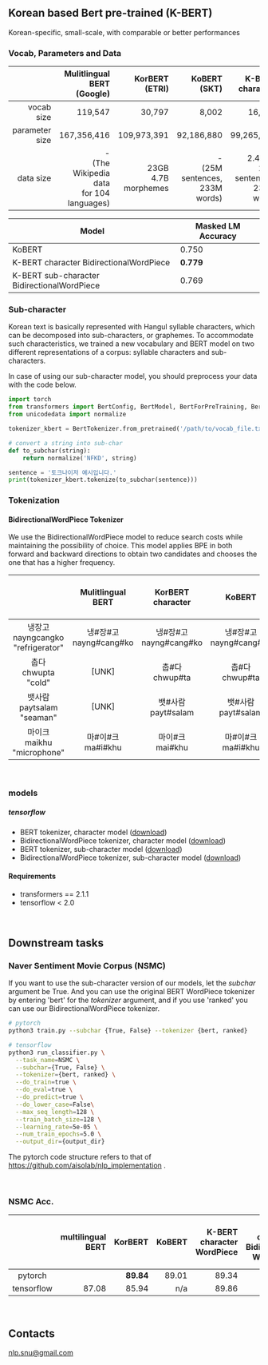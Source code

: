 ## Korean based Bert pre-trained (K-BERT)

Korean-specific, small-scale, with comparable or better performances


### Vocab, Parameters and Data

|                |                              Mulitlingual BERT<br>(Google) |                KorBERT<br>(ETRI) |                              KoBERT<br>(SKT) |                       K-BERT character |                   K-BERT sub-character |
| -------------: | ---------------------------------------------: | ---------------------: | ----------------------------------: | -------------------------------------: | -------------------------------------: |
|     vocab size |                                        119,547 |                 30,797 |                               8,002 |                                 16,424 |                                 12,367 |
| parameter size |                                    167,356,416 |            109,973,391 |                          92,186,880 |                             99,265,066 |                             96,145,233 |
|      data size | -<br>(The Wikipedia data<br>for 104 languages) | 23GB<br>4.7B morphemes | -<br>(25M sentences,<br>233M words) | 2.47GB<br>20M sentences,<br>233M words | 2.47GB<br>20M sentences,<br>233M words |

| Model                                       | Masked LM Accuracy |
| ------------------------------------------- | ------------------ |
| KoBERT                                      | 0.750              |
| K-BERT character BidirectionalWordPiece     | **0.779**              |
| K-BERT sub-character BidirectionalWordPiece | 0.769              |

### Sub-character

Korean text is basically represented with Hangul syllable characters, which can be decomposed into sub-characters, or graphemes. To accommodate such characteristics, we trained a new vocabulary and BERT model on two different representations of a corpus: syllable characters and sub-characters.

In case of using our sub-character model, you should preprocess your data with the code below.

```python
import torch
from transformers import BertConfig, BertModel, BertForPreTraining, BertTokenizer
from unicodedata import normalize

tokenizer_kbert = BertTokenizer.from_pretrained('/path/to/vocab_file.txt', do_lower_case=False)

# convert a string into sub-char
def to_subchar(string):
    return normalize('NFKD', string)

sentence = '토크나이저 예시입니다.'
print(tokenizer_kbert.tokenize(to_subchar(sentence)))

```

### Tokenization

#### BidirectionalWordPiece Tokenizer

We use the BidirectionalWordPiece model to reduce search costs while maintaining the possibility of choice. This model applies BPE in both forward and backward directions to obtain two candidates and chooses the one that has a higher frequency.


|                                         |     Mulitlingual BERT     |   KorBERT<br>character   |          KoBERT           | K-BERT<br>character<br>WordPiece | K-BERT<br>character<br>BidirectionalWordPiece | K-BERT<br>sub-character<br>WordPiece | K-BERT<br>sub-character<br>BidirectionalWordPiece |
| :-------------------------------------: | :-----------------------: | :-----------------------: | :-----------------------: | :------------------------------: | :-------------------------------------------: | :----------------------------------: | :-----------------------------------------------: |
| 냉장고<br>nayngcangko<br>"refrigerator" | 냉#장#고<br>nayng#cang#ko | 냉#장#고<br>nayng#cang#ko | 냉#장#고<br>nayng#cang#ko |      냉장고<br>nayngcangko       |             냉장고<br>nayngcangko             |        냉장고<br>nayngcangko         |               냉장고<br>nayngcangko               |
|        춥다<br>chwupta<br>"cold"        |           [UNK]           |     춥#다<br>chwup#ta     |     춥#다<br>chwup#ta     |        춥#다<br>chwup#ta         |               춥#다<br>chwup#ta               |         추#ㅂ다<br>chwu#pta          |                추#ㅂ다<br>chwu#pta                |
|     뱃사람<br>paytsalam<br>"seaman"     |           [UNK]           |   뱃#사람<br>payt#salam   |   뱃#사람<br>payt#salam   |      뱃#사람<br>payt#salam       |             뱃#사람<br>payt#salam             |      배#ㅅ#사람<br>pay#t#salam       |             배#ㅅ#사람<br>pay#t#salam             |
|    마이크<br>maikhu<br>"microphone"     |   마#이#크<br>ma#i#khu    |    마이#크<br>mai#khu     |   마#이#크<br>ma#i#khu    |         마이크<br>maikhu         |               마이크<br>maikhu                |           마이크<br>maikhu           |                 마이크<br>maikhu                  |

<br>

### models

##### tensorflow

* BERT tokenizer, character model ([download](https://drive.google.com/open?id=1SG5m-3R395VjEEnt0wxWM7SE1j6ndVsX))
* BidirectionalWordPiece tokenizer, character model ([download](https://drive.google.com/open?id=1YhFobehwzdbIxsHHvyFU5okp-HRowRKS))
* BERT tokenizer, sub-character model ([download](https://drive.google.com/open?id=13oguhQvYD9wsyLwKgU-uLCacQVWA4oHg))
* BidirectionalWordPiece tokenizer, sub-character model ([download](https://drive.google.com/open?id=12izU0NZXNz9I6IsnknUbencgr7gWHDeM))


#### Requirements

- transformers == 2.1.1
- tensorflow < 2.0

<br>

## Downstream tasks

### Naver Sentiment Movie Corpus (NSMC)

If you want to use the sub-character version of our models, let the *subchar* argument be True.
And you can use the original BERT WordPiece tokenizer by entering 'bert' for the *tokenizer* argument, and if you use 'ranked' you can use our BidirectionalWordPiece tokenizer.

```sh
# pytorch
python3 train.py --subchar {True, False} --tokenizer {bert, ranked}

# tensorflow
python3 run_classifier.py \
  --task_name=NSMC \
  --subchar={True, False} \
  --tokenizer={bert, ranked} \
  --do_train=true \
  --do_eval=true \
  --do_predict=true \
  --do_lower_case=False\
  --max_seq_length=128 \
  --train_batch_size=128 \
  --learning_rate=5e-05 \
  --num_train_epochs=5.0 \
  --output_dir={output_dir}
```

The pytorch code structure refers to that of https://github.com/aisolab/nlp_implementation .

<br>

### NSMC Acc.

|       | multilingual BERT | KorBERT | KoBERT | K-BERT character WordPiece | K-BERT<br>character Bidirectional WordPiece | K-BERT sub-character WordPiece | K-BERT<br>sub-character Bidirectional WordPiece |
|:-----:|-------------------:|----------------:|--------:|----------------------------:|-----------------------------------------:|--------------------------------:|---------------------------------------------:|
| pytorch |              | **89.84**   | 89.01  | 89.34                      | **89.38**                                   | 89.20                          | 89.34                                       |
| tensorflow | 	87.08		|	85.94  |   n/a |  89.86 | **90.10** | 89.76 | 89.86 |


<br>

## Contacts

nlp.snu@gmail.com


